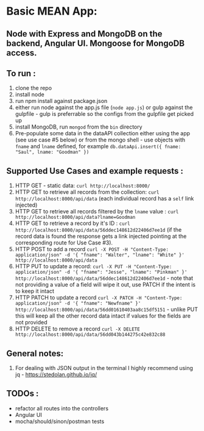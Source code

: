 # Basic MEAN App:
## Node with Express and MongoDB on the backend, Angular UI. Mongoose for MongoDB access.
## To run : 
1. clone the repo
2. install node
3. run npm install against package.json
4. either run node against the app.js file (```node app.js```) or gulp against the gulpfile - gulp is preferrable so the configs from the gulpfile get picked up
5. install MongoDB, run ```mongod``` from the ```bin``` directory
6. Pre-populate some data in the dataAPI collection either using the app (see use case #5 below) or from the mongo shell - use objects with ```fname``` and ```lname``` defined, for example ```db.dataApi.insert({ fname: "Saul", lname: "Goodman" })``` 

## Supported Use Cases and example requests :
1. HTTP GET - static data: ```curl http://localhost:8000/```
2. HTTP GET to retrieve all records from the collection: ```curl http://localhost:8000/api/data``` (each individual record has a ```self``` link injected)
3. HTTP GET to retrieve all records filtered by the ```lname``` value : ```curl http://localhost:8000/api/data?lname=Goodman```
4. HTTP GET to retrieve a record by it's ID : ```curl http://localhost:8000/api/data/56ddec148612d22406d7ee1d``` (if the record data is found the response gets a link injected pointing at the corresponding route for Use Case #3).
5. HTTP POST to add a record ```curl -X POST -H "Content-Type: application/json" -d '{
    "fname": "Walter",
    "lname": "White"
  }' http://localhost:8000/api/data```
6. HTTP PUT to update a record: ```curl -X PUT -H "Content-Type: application/json" -d '{
    "fname": "Jesse",
    "lname": "Pinkman"
  }' http://localhost:8000/api/data/56ddec148612d22406d7ee1d``` - note that not providing a value of a field will wipe it out, use PATCH if the intent is to keep it intact
7. HTTP PATCH to update a record ```curl -X PATCH -H "Content-Type: application/json" -d '{
    "fname": "Newfname"
  }' http://localhost:8000/api/data/56dd01610403aa8c15df5151``` - unlike PUT this will keep all the other record data intact if values for the fields are not provided
8. HTTP DELETE to remove a record ```curl -X DELETE http://localhost:8000/api/data/56dd043b144275c42e832c88```

##  General notes:
1. For dealing with JSON output in the terminal I highly recommend using jq - https://stedolan.github.io/jq/


##  TODOs :
- refactor all routes into the controllers
- Angular UI
- mocha/should/sinon/postman tests
